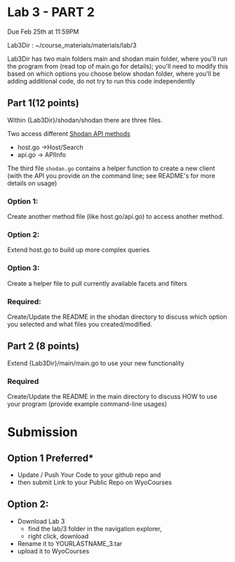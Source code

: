 # Lab 3 - PART 2 
Due Feb 25th at 11:59PM


Lab3Dir : ~/course_materials/materials/lab/3

Lab3Dir has two main folders main and shodan
main folder, where you'll run the program from (read top of main.go for details); you'll need to modify this based on which options you choose below
shodan folder, where you'll be adding additional code, do not try to run this code independently



## Part 1(12 points)

Within {Lab3Dir}/shodan/shodan there are three files.

Two access different [Shodan API methods](https://developer.shodan.io/api)
 - host.go →Host/Search
 - api.go → APIInfo

The third file `shodan.go` contains a helper function to create a new client (with the API you provide on the command line; see README's for more details on usage)

### Option 1: 
Create another method file (like host.go/api.go) to access another method.
### Option 2: 
Extend host.go to build up more complex queries
### Option 3: 
Create a helper file to pull currently available facets and filters

### Required:
Create/Update the README in the shodan directory to discuss which option you selected and what files you created/modified.

## Part 2 (8 points)
Extend {Lab3Dir}/main/main.go to use your new functionality

### Required

 Create/Update the README in the main directory to discuss HOW to use your program (provide example command-line usages)

 # Submission

 ## Option 1 Preferred*
* Update / Push Your Code to your github repo and 
* then submit Link to your Public Repo on WyoCourses

## Option 2: 
* Download Lab 3 
  * find the lab/3 folder in the navigation explorer, 
  * right click, download
* Rename it to YOURLASTNAME_3.tar 
* upload it to WyoCourses
